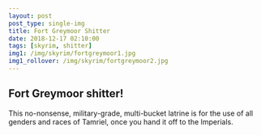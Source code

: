 ```yaml
---
layout: post
post_type: single-img
title: Fort Greymoor Shitter
date: 2018-12-17 02:10:00
tags: [skyrim, shitter]
img1: /img/skyrim/fortgreymoor1.jpg
img1_rollover: /img/skyrim/fortgreymoor2.jpg
---
```

## Fort Greymoor shitter!

This no-nonsense, military-grade, multi-bucket latrine is for the use of all genders and races of Tamriel, once you hand it off to the Imperials.
